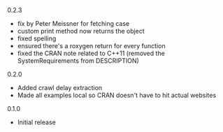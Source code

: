 0.2.3
* fix by Peter Meissner for fetching case
* custom print method now returns the object
* fixed spelling
* ensured there's a roxygen return for every function
* fixed the CRAN note related to C++11 (removed the SystemRequirements from DESCRIPTION)

0.2.0
* Added crawl delay extraction
* Made all examples local so CRAN doesn't have to hit actual websites

0.1.0 
* Initial release
